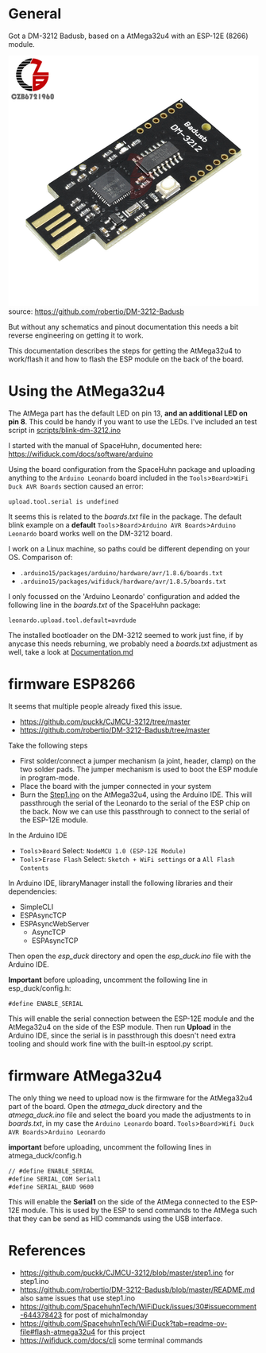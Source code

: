 # General

Got a DM-3212 Badusb, based on a AtMega32u4 with an ESP-12E (8266) module.

![image](images/dm-3212.png)
source: https://github.com/robertio/DM-3212-Badusb

But without any schematics and pinout documentation this needs a bit reverse engineering on getting it to work.

This documentation describes the steps for getting the AtMega32u4 to work/flash it and how to flash the ESP module on the back of the board.

# Using the AtMega32u4

The AtMega part has the default LED on pin 13, **and an additional LED on pin 8**. This could be handy if you want to use the LEDs.
I've included an test script in [scripts/blink-dm-3212.ino](scripts/blink-dm-3212.ino)

I started with the manual of SpaceHuhn, documented here: https://wifiduck.com/docs/software/arduino

Using the board configuration from the SpaceHuhn package and uploading anything to the `Arduino Leonardo` board included in the `Tools`>`Board`>`WiFi Duck AVR Boards` section caused an error:

```
upload.tool.serial is undefined
```

It seems this is related to the *boards.txt* file in the package.
The default blink example on a **default** `Tools`>`Board`>`Arduino AVR Boards`>`Arduino Leonardo` board works well on the DM-3212 board.

I work on a Linux machine, so paths could be different depending on your OS.
Comparison of:

* `.arduino15/packages/arduino/hardware/avr/1.8.6/boards.txt`
* `.arduino15/packages/wifiduck/hardware/avr/1.8.5/boards.txt`

I only focussed on the 'Arduino Leonardo' configuration and added the following line in the *boards.txt* of the SpaceHuhn package:
```
leonardo.upload.tool.default=avrdude
```
The installed bootloader on the DM-3212 seemed to work just fine, if by anycase this needs reburning, we probably need a *boards.txt* adjustment as well, take a look at [Documentation.md](DOCUMENTATION.md)


# firmware ESP8266

It seems that multiple people already fixed this issue.
* https://github.com/puckk/CJMCU-3212/tree/master
* https://github.com/robertio/DM-3212-Badusb/tree/master

Take the following steps
* First solder/connect a jumper mechanism (a joint, header, clamp) on the two solder pads. The jumper mechanism is used to boot the ESP module in program-mode.
* Place the board with the jumper connected in your system
* Burn the [Step1.ino](scripts/step1.ino) on the AtMega32u4, using the Arduino IDE. This will passthrough the serial of the Leonardo to the serial of the ESP chip on the back. Now we can use this passthrough to connect to the serial of the ESP-12E module.


In the Arduino IDE

* `Tools`>`Board` Select: `NodeMCU 1.0 (ESP-12E Module)`
* `Tools`>`Erase Flash` Select: `Sketch + WiFi settings` or a `All Flash Contents`

In Arduino IDE, libraryManager install the following libraries and their dependencies:
* SimpleCLI
* ESPAsyncTCP
* ESPAsyncWebServer
    * AsyncTCP
    * ESPAsyncTCP

Then open the *esp_duck* directory and open the *esp_duck.ino* file with the Arduino IDE.

**Important** before uploading, uncomment the following line in esp_duck/config.h:
```
#define ENABLE_SERIAL
```
This will enable the serial connection between the ESP-12E module and the AtMega32u4 on the side of the ESP module.
Then run **Upload** in the Arduino IDE, since the serial is in passthrough this doesn't need extra tooling and should work fine with the built-in esptool.py script.

# firmware AtMega32u4

The only thing we need to upload now is the firmware for the AtMega32u4 part of the board.
Open the *atmega_duck* directory and the *atmega_duck.ino* file and select the board you made the adjustments to in *boards.txt*, in my case the `Arduino Leonardo` board.
`Tools`>`Board`>`Wifi Duck AVR Boards`>`Arduino Leonardo`

**important** before uploading, uncomment the following lines in atmega_duck/config.h
```
// #define ENABLE_SERIAL
#define SERIAL_COM Serial1
#define SERIAL_BAUD 9600
```
This will enable the **Serial1** on the side of the AtMega connected to the ESP-12E module. This is used by the ESP to send commands to the AtMega such that they can be send as HID commands using the USB interface.

# References

* https://github.com/puckk/CJMCU-3212/blob/master/step1.ino for step1.ino
* https://github.com/robertio/DM-3212-Badusb/blob/master/README.md also same issues that use step1.ino
* https://github.com/SpacehuhnTech/WiFiDuck/issues/30#issuecomment-644378423 for post of michalmonday
* https://github.com/SpacehuhnTech/WiFiDuck?tab=readme-ov-file#flash-atmega32u4 for this project
* https://wifiduck.com/docs/cli some terminal commands 